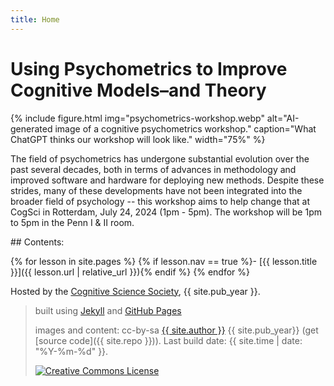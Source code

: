 ```yaml
---
title: Home
---
```


# Using Psychometrics to Improve Cognitive Models–and Theory

{% include figure.html img="psychometrics-workshop.webp" alt="AI-generated image of a cognitive psychometrics workshop." caption="What ChatGPT thinks our workshop will look like." width="75%" %}

The field of psychometrics has undergone substantial evolution over the past several decades, both in terms of advances in methodology and improved software and hardware for deploying new methods. Despite these strides, many of these developments have not been integrated into the broader field of psychology -- this workshop aims to help change that at CogSci in Rotterdam, July 24, 2024 (1pm - 5pm). 
The workshop will be 1pm to 5pm in the Penn I & II room.

<div class="toc" markdown="1">
## Contents:

{% for lesson in site.pages %}
{% if lesson.nav == true %}- [{{ lesson.title }}]({{ lesson.url | relative_url }}){% endif %}
{% endfor %}
</div>

Hosted by the [Cognitive Science Society](https://cognitivesciencesociety.org/), {{ site.pub_year }}.
 
> built using [Jekyll](https://jekyllrb.com/) and [GitHub Pages](https://pages.github.com/)
>
> images and content: cc-by-sa <a href="https://github.com/{{ site.github_username }}">{{ site.author }}</a> {{ site.pub_year}} (get [source code]({{ site.repo }})).
> Last build date: {{ site.time | date: "%Y-%m-%d" }}.
>
> <a href="http://creativecommons.org/licenses/by-sa/4.0/" rel="license"><img style="border-width: 0;" src="https://i.creativecommons.org/l/by-sa/4.0/88x31.png" alt="Creative Commons License" /></a>
